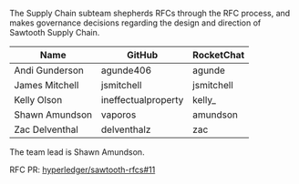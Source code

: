 The Supply Chain subteam shepherds RFCs through the RFC process, and makes
governance decisions regarding the design and direction of Sawtooth Supply
Chain.

| Name | GitHub | RocketChat |
| --- | --- | --- |
| Andi Gunderson | agunde406 | agunde |
| James Mitchell | jsmitchell | jsmitchell |
| Kelly Olson | ineffectualproperty | kelly\_ |
| Shawn Amundson | vaporos | amundson |
| Zac Delventhal | delventhalz | zac |

The team lead is Shawn Amundson.

RFC PR: [hyperledger/sawtooth-rfcs#11](https://github.com/hyperledger/sawtooth-rfcs/pull/11)
